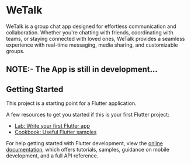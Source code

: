 # WeTalk

WeTalk is a group chat app designed for effortless communication and collaboration. Whether you're chatting with friends, coordinating with teams, or staying connected with loved ones, WeTalk provides a seamless experience with real-time messaging, media sharing, and customizable groups. 

## NOTE:- The App is still in development...

## Getting Started

This project is a starting point for a Flutter application.

A few resources to get you started if this is your first Flutter project:

- [Lab: Write your first Flutter app](https://docs.flutter.dev/get-started/codelab)
- [Cookbook: Useful Flutter samples](https://docs.flutter.dev/cookbook)

For help getting started with Flutter development, view the
[online documentation](https://docs.flutter.dev/), which offers tutorials,
samples, guidance on mobile development, and a full API reference.
